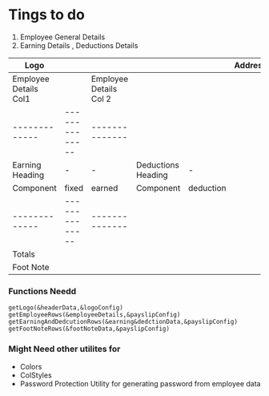 # Tings to do

1. Employee General Details
2. Earning Details , Deductions Details

| Logo                  |                |                        |                    |           | Address |
| --------------------- | -------------- | ---------------------- | ------------------ | --------- | ------- |
| Employee Details Col1 |                | Employee Details Col 2 |
| -------------         | -------------- | --------------         |
| Earning Heading       | -              | -                      | Deductions Heading | -         |
| Component             | fixed          | earned                 | Component          | deduction |
| -------------         | -------------- | --------------         |
| Totals                |
| Foot Note             |

### Functions Needd

`getLogo(&headerData,&logoConfig)`
`getEmployeeRows(&employeeDetails,&payslipConfig)`
`getEarningAndDedcutionRows(&earning&dedctionData,&payslipConfig)`
`getFootNoteRows(&footNoteData,&payslipConfig)`

### Might Need other utilites for

- Colors
- ColStyles
- Password Protection Utility for generating password from employee data
